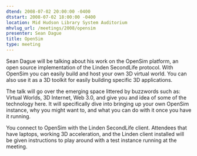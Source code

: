 ```yaml
---
dtend: 2008-07-02 20:00:00 -0400
dtstart: 2008-07-02 18:00:00 -0400
location: Mid Hudson Library System Auditorium
mhvlug_url: /meetings/2008/opensim
presenter: Sean Dague
title: OpenSim
type: meeting
---
```



Sean Dague will be talking about his work on the OpenSim platform, an open source implementation of the Linden SecondLife protocol. With OpenSim you can easily build and host your own 3D virtual world. You can also use it as a 3D toolkit for easily building specific 3D applications.

<meta http-equiv="content-type" content="text/html; charset=utf-8" />

The talk will go over the emerging space littered by buzzwords such as: Virtual Worlds, 3D Internet, Web 3.0, and give you and idea of some of the technology here. It will specifically dive into bringing up your own OpenSim instance, why you might want to, and what you can do with it once you have it running.

You connect to OpenSim with the Linden SecondLife client. Attendees that have laptops, working 3D acceleration, and the Linden client installed will be given instructions to play around with a test instance running at the meeting.